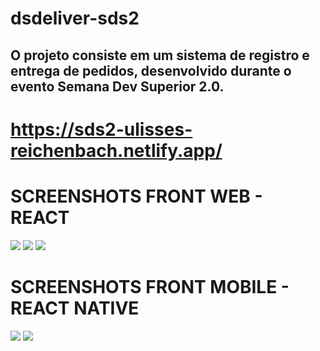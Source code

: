 # dsdeliver-sds2

## O projeto consiste em um sistema de registro e entrega de pedidos, desenvolvido durante o evento Semana Dev Superior 2.0.

# https://sds2-ulisses-reichenbach.netlify.app/

# SCREENSHOTS FRONT WEB - REACT

<img width="auto" src="https://github.com/uliwill/dsdeliver-sds2/blob/main/print-front-web-001.png">

<img width="auto" src="https://github.com/uliwill/dsdeliver-sds2/blob/main/print-front-web-002.png">

<img width="auto" src="https://github.com/uliwill/dsdeliver-sds2/blob/main/print-front-web-003.png">

# SCREENSHOTS FRONT MOBILE - REACT NATIVE

<img width="auto" src="https://github.com/uliwill/dsdeliver-sds2/blob/main/print-front-mobile-001.jpg">

<img width="auto" src="https://github.com/uliwill/dsdeliver-sds2/blob/main/print-front-mobile-002.jpg">
